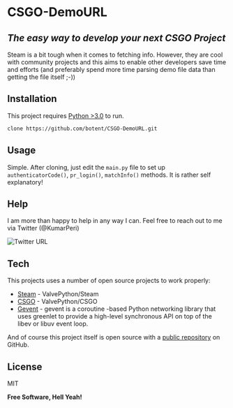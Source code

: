 # CSGO-DemoURL
## _The easy way to develop your next CSGO Project_

Steam is a bit tough when it comes to fetching info. However, they are cool with community projects and this aims to enable other developers save time and efforts (and preferably spend more time parsing demo file data than getting the file itself ;-))

## Installation

This project requires [Python >3.0](https://python.org/) to run.

```sh
clone https://github.com/botent/CSGO-DemoURL.git
```


## Usage

Simple. After cloning, just edit the ```main.py``` file to set up ```authenticatorCode()```, ```pr_login()```, ```matchInfo()``` methods. It is rather self explanatory! 

## Help

I am more than happy to help in any way I can. Feel free to reach out to me via Twitter (@KumarPeri)

![Twitter URL](https://img.shields.io/twitter/url?color=blue&label=Tweet%20to%20Me&logo=twitter&style=for-the-badge&url=https%3A%2F%2Ftwitter.com%2FKumarPeri)

## Tech

This projects uses a number of open source projects to work properly:

- [Steam](https://github.com/ValvePython/steam) - ValvePython/Steam
- [CSGO](https://github.com/ValvePython/csgo) - ValvePython/CSGO
- [Gevent](https://github.com/gevent/gevent) - gevent is a coroutine -based Python networking library that uses greenlet to provide a high-level synchronous API on top of the libev or libuv event loop.


And of course this project itself is open source with a [public repository](https://github.com/botent/CSGO-DemoURL) on GitHub.


## License

MIT

**Free Software, Hell Yeah!**


